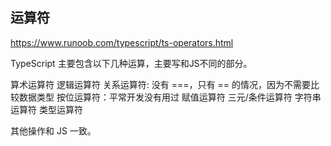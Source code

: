 ## 运算符

https://www.runoob.com/typescript/ts-operators.html

TypeScript 主要包含以下几种运算，主要写和JS不同的部分。

算术运算符
逻辑运算符
关系运算符: 没有 ===，只有 == 的情况，因为不需要比较数据类型
按位运算符：平常开发没有用过
赋值运算符
三元/条件运算符
字符串运算符
类型运算符

其他操作和 JS 一致。

